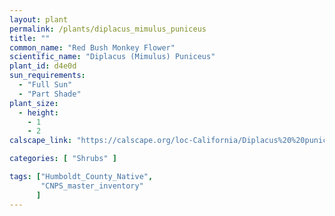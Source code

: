 ```yaml
---
layout: plant                                                              
permalink: /plants/diplacus_mimulus_puniceus
title: ""
common_name: "Red Bush Monkey Flower"
scientific_name: "Diplacus (Mimulus) Puniceus"
plant_id: d4e0d
sun_requirements:
  - "Full Sun"
  - "Part Shade"
plant_size:
  - height: 
    - 1
    - 2
calscape_link: "https://calscape.org/loc-California/Diplacus%20%20puniceus(%20)"

categories: [ "Shrubs" ]

tags: ["Humboldt_County_Native",
       "CNPS_master_inventory"
      ]
---
```



